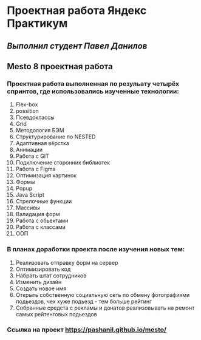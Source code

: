 # **Проектная работа Яндекс Практикум**
## *Выполнил студент Павел Данилов*

## **Mesto** 8 проектная работа

### Проектная работа выполненная по резульату четырёх спринтов, где использовались изученные технологии:
1. Flex-box
2. possition
3. Псевдоклассы
4. Grid
5. Методология БЭМ
6. Структурирование по NESTED
7. Адаптивная вёрстка
8. Анимации
9. Работа с GIT
10. Подключение сторонних библиотек
11. Работа с Figma
12. Оптимизация картинок
13. Формы
14. Popup
15. Java Script
17. Стрелочные функции
18. Массивы
19. Валидация форм
20. Работа с обьектами
21. Работа с классами
22. ООП

### В планах доработки проекта после изучения новых тем:
1. Реализовать отправку форм на сервер
2. Оптимизировать код
3. Набрать штат сотрудников
4. Изменить дизайн
5. Создать новое имя
6. Открыть собственную социальную сеть по обмену фотографиями подьездов, чех хуже подьезд - тем больше рейтинг
7. Собранные средста с рекламы и донатов реализовывать на ремонт самых рейтенговых подьездов

### Ссылка на проект https://pashanil.github.io/mesto/
